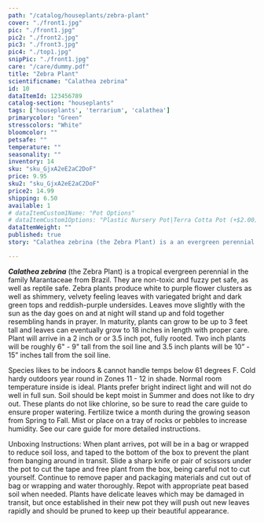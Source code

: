 ```yaml
---
path: "/catalog/houseplants/zebra-plant"
cover: "./front1.jpg"
pic: "./front1.jpg"
pic2: "./front2.jpg"
pic3: "./front3.jpg"
pic4: "./top1.jpg"
snipPic: "./front1.jpg"
care: "/care/dummy.pdf"
title: "Zebra Plant"
scientificname: "Calathea zebrina"
id: 10 
dataItemId: 123456789
catalog-section: "houseplants"
tags: ['houseplants', 'terrarium', 'calathea']
primarycolor: "Green"
stresscolors: "White"
bloomcolor: ""
petsafe: ""
temperature: ""
seasonality: ""
inventory: 14
sku: "sku_GjxA2eE2aC2DoF"
price: 9.95
sku2: "sku_GjxA2eE2aC2DoF"
price2: 14.99
shipping: 6.50
available: 1
# dataItemCustom1Name: "Pot Options"
# dataItemCustom1Options: "Plastic Nursery Pot|Terra Cotta Pot (+$2.00)[+2]"
dataItemWeight: ""
published: true
story: "Calathea zebrina (the Zebra Plant) is a an evergreen perennial from Brazil."

---
```

<em><strong>Calathea zebrina</strong></em>  (the Zebra Plant) is a tropical evergreen perennial in the family Marantaceae from Brazil. They are non-toxic and fuzzy pet safe, as well as reptile safe. Zebra plants produce white to purple flower clusters as well as shimmery, velvety feeling leaves with variegated bright and dark green tops and reddish-purple undersides. Leaves move slightly with the sun as the day goes on and at night will stand up and fold together resembling hands in prayer. In maturity, plants can grow to be up to 3 feet tall and leaves can eventually grow to 18 inches in length with proper care. Plant will arrive in a 2 inch or or 3.5 inch pot, fully rooted. Two inch plants will be roughly 6" - 9" tall from the soil line and 3.5 inch plants will be 10” - 15” inches tall from the soil line. 

Species likes to be indoors & cannot handle temps below 61 degrees F. Cold hardy outdoors year round in Zones 11 - 12 in shade. Normal room temperature inside is ideal. Plants prefer bright indirect light and will not do well in full sun. Soil should be kept moist in Summer and does not like to dry out. These plants do not like chlorine, so be sure to read the care guide to ensure proper watering. Fertilize twice a month during the growing season from Spring to Fall. Mist or place on a tray of rocks or pebbles to increase humidity.  See our care guide for more detailed instructions.

Unboxing Instructions: When plant arrives, pot will be in a bag or wrapped to reduce soil loss, and taped to the bottom of the box to prevent the plant from banging around in transit. Slide a sharp knife or pair of scissors under the pot to cut the tape and free plant from the box, being careful not to cut yourself. Continue to remove paper and packaging materials and cut out of bag or wrapping and water thoroughly. Repot with appropriate peat based soil when needed. Plants have delicate leaves which may be damaged in transit, but once established in their new pot they will push out new leaves rapidly and should be pruned to keep up their beautiful appearance. 
